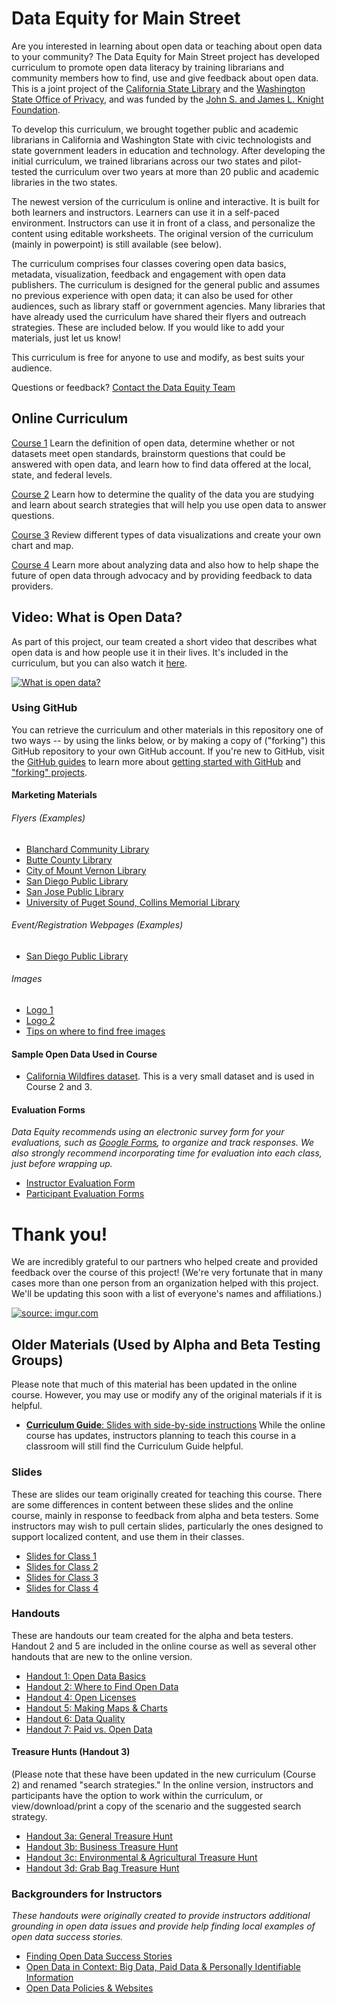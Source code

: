 # Data Equity for Main Street

Are you interested in learning about open data or teaching about open data to your community? The Data Equity for Main Street project has developed curriculum to promote open data literacy by training librarians and community members how to find, use and give feedback about open data. This is a joint project of the [California State Library](https://www.library.ca.gov) and the [Washington State Office of Privacy](https://www.watech.wa.gov), and was funded by the  [John S. and James L. Knight Foundation](https://knightfoundation.org).

To develop this curriculum, we brought together public and academic librarians in California and Washington State with civic technologists and state government leaders in education and technology. After developing the initial curriculum, we trained librarians across our two states and pilot-tested the curriculum over two years at more than 20 public and academic libraries in the two states. 

The newest version of the curriculum is online and interactive. It is built for both learners and instructors. Learners can use it in a self-paced environment. Instructors can use it in front of a class, and personalize the content using editable worksheets. The original version of the curriculum (mainly in powerpoint) is still available (see below). 

The curriculum comprises four classes covering open data basics, metadata, visualization, feedback and engagement with open data publishers. The curriculum is designed for the general public and assumes no previous experience with open data; it can also be used for other audiences, such as library staff or government agencies. Many libraries that have already used the curriculum have shared their flyers and outreach strategies. These are included below. If you would like to add your materials, just let us know! 

This curriculum is free for anyone to use and modify, as best suits your audience. 

Questions or feedback? [Contact the Data Equity Team](https://forms.gle/9yUJas5oNUwzMxJf6)     

## Online Curriculum
[Course 1](https://rise.articulate.com/share/6GSXXSrn2BhRTkg_5t3SJJ7enE5WAWlC) Learn the definition of open data, determine whether or not datasets meet open standards, brainstorm questions that could be answered with open data, and learn how to find data offered at the local, state, and federal levels. 

[Course 2](https://rise.articulate.com/share/M38BN574hHjnVjTwTYapqcATj36MV-rv) Learn how to determine the quality of the data you are studying and learn about search strategies that will help you use open data to answer questions.

[Course 3](https://rise.articulate.com/share/V91naP9ll4iZA6f3bGUn19eeNBH_F3tY) Review different types of data visualizations and create your own chart and map.

[Course 4](https://rise.articulate.com/share/tgq5Nv_mLxy69ezNDWe45dUeoBSLNnV0) Learn more about analyzing data and also how to help shape the future of open data through advocacy and by providing feedback to data providers.

## Video: What is Open Data? 
As part of this project, our team created a short video that describes what open data is and how people use it in their lives. It's included in the curriculum, but you can also watch it [here](https://youtu.be/qSD9ob8rGcs).

[![What is open data?](https://i.imgur.com/Sdr0Y6xm.png)](https://youtu.be/qSD9ob8rGcs "What is Open Data?")

### Using GitHub 
You can retrieve the curriculum and other materials in this repository one of two ways -- by using the links below, or by making a copy of ("forking") this GitHub repository to your own GitHub account. If you're new to GitHub, visit the [GitHub guides](https://guides.github.com/) to learn more about [getting started with GitHub](https://guides.github.com/activities/hello-world/) and ["forking" projects](https://guides.github.com/activities/forking/).

#### Marketing Materials
###### Flyers (Examples)
- [Blanchard Community Library](https://drive.google.com/file/d/1duey64fWVr0_MbZtWDIBBGqZEs0XA5uy/view?usp=sharing)
- [Butte County Library](https://drive.google.com/file/d/1mvpDr_VLynWr5HavIUrDkDTJHqxsj2HD/view?usp=sharing)
- [City of Mount Vernon Library](https://drive.google.com/file/d/1OSWl13zzgR8TU2B3dJmFH4VJ0Ngoeyxq/view?usp=sharing)
- [San Diego Public Library](https://drive.google.com/file/d/1k9gvBDPORKWFLKb7R-LXLsYieeXWAaQQ/view?usp=sharing)
- [San Jose Public Library](https://drive.google.com/file/d/1Gj7bz_xv2QkwblnXqnn8BKoeHLFi-x10/view?usp=sharing)
- [University of Puget Sound, Collins Memorial Library](https://drive.google.com/file/d/1D9cpyVEs2ItysF7we89613i8tKP1_2yy/view?usp=sharing)

###### Event/Registration Webpages (Examples)
- [San Diego Public Library](https://sandiego.librarymarket.com/connect-open-data-2)

###### Images
- [Logo 1](https://drive.google.com/file/d/1evwpzIXac_6aZbuctfMW8IimTz2gmiC7/view?usp=sharing)
- [Logo 2](https://pixabay.com/en/security-secure-technology-safety-2168234/)
- [Tips on where to find free images](https://docs.google.com/document/d/16y_iGJnOhp-__JgPE5Z1BBFnQQBgwBPHK50hJL53HJY/edit?usp=sharing)

#### Sample Open Data Used in Course
- [California Wildfires dataset](https://raw.githubusercontent.com/Data-Equity/DataEquityForMainStreet/master/Curriculum(IncludesEvaluationMaterials)/Handouts/Datasets/2015CaliforniaWildfires.csv). This is a very small dataset and is used in Course 2 and 3. 

#### Evaluation Forms
*Data Equity recommends using an electronic survey form for your evaluations, such as [Google Forms](https://docs.google.com/forms/u/0/), to organize and track responses. We also strongly recommend incorporating time for evaluation into each class, just before wrapping up.*
- [Instructor Evaluation Form](https://docs.google.com/document/d/1kbcA5EUg8izEECjzS2scJYd4u67Voh5TzodN6pJ8JTk/edit?usp=sharing)
- [Participant Evaluation Forms](https://docs.google.com/document/d/1P8ANWEYwSO85e7POTts3xzJfD4h0oY-vkS3HR2fRuw8/edit?usp=sharing)

# Thank you!
We are incredibly grateful to our partners who helped create and provided feedback over the course of this project! (We're very fortunate that in many cases more than one person from an organization helped with this project. We'll be updating this soon with a list of everyone's names and affiliations.)  

<a href="https://imgur.com/2tJoMFR"><img src="https://i.imgur.com/2tJoMFR.png" title="source: imgur.com" /></a>


## Older Materials (Used by Alpha and Beta Testing Groups)

Please note that much of this material has been updated in the online course. However, you may use or modify any of the original materials if it is helpful. 

- [**Curriculum Guide**: Slides with side-by-side instructions](https://docs.google.com/document/d/1pcqqn3EQzWJD6yCzlT6HR4sPhaQCORflruH0b4W18-A/edit#) While the online course has updates, instructors planning to teach this course in a classroom will still find the Curriculum Guide helpful. 

### Slides
These are slides our team originally created for teaching this course. There are some differences in content between these slides and the online course, mainly in response to feedback from alpha and beta testers. Some instructors may wish to pull certain slides, particularly the ones designed to support localized content, and use them in their classes.

- [Slides for Class 1](https://docs.google.com/presentation/d/1plQPf5cBsxsvo3RXQkA1iZPRJmN60DuRsRQc98RonQs/edit#slide=id.g25165cb096_4_2756) 
- [Slides for Class 2](https://docs.google.com/presentation/d/1LoxSZuZ7U8I34SQ_Nu9rRhoA0XL32O8yUG2YaKTaw7Y/edit#slide=id.g247ef6a410_0_5)
- [Slides for Class 3](https://docs.google.com/presentation/d/1G0IfeWVWpzQcfjzE8LEVHtQPHYw2ZBmXcet0a-tk7zI/edit#slide=id.g247f2d9a92_0_99)
- [Slides for Class 4](https://docs.google.com/presentation/d/1yhUyo4huFnxiIBvo3RsEVlj7xzxmH1laDGCSkYDoGtA/edit#slide=id.g247e79edad_0_0)

### Handouts
These are handouts our team created for the alpha and beta testers. Handout 2 and 5 are included in the online course as well as several other handouts that are new to the online version. 
- [Handout 1: Open Data Basics](https://docs.google.com/document/d/18JrNqzUFBzjuH1SFpSOJIT01CYPwi_wu1K-ZOwXMDOA/edit?usp=sharing)
- [Handout 2: Where to Find Open Data](https://docs.google.com/document/d/1uXjyUKNW4M0mrVXV5EqrUdCfgVXQj-QLxE3GV2MIQw4/edit?usp=sharing)
- [Handout 4: Open Licenses](https://drive.google.com/file/d/0B8WR82J3b3O1XzE3UHE2cjdnOUk/view)
- [Handout 5: Making Maps & Charts](https://docs.google.com/document/d/1Cq1x-UV_WXHtY5l5jP72tRuK13xBMblUChRHIw736-Y/edit?usp=sharing)
- [Handout 6: Data Quality](https://docs.google.com/document/d/1G-OvbaGTFptKowM-mwSxuTNatvAT1CTFEATy9kwlBGM/edit?usp=sharing)
- [Handout 7: Paid vs. Open Data](https://docs.google.com/document/d/1BnExS6xvyCqKCrJAU0bYrvyrSbPVBQP2s10kvsXaA6w/edit?usp=sharing)

#### Treasure Hunts (Handout 3)
(Please note that these have been updated in the new curriculum (Course 2) and renamed "search strategies." In the online version, instructors and participants have the option to work within the curriculum, or view/download/print a copy of the scenario and the suggested search strategy. 

- [Handout 3a: General Treasure Hunt](https://docs.google.com/document/d/1oX7Cjn-B6aovkYhEHdj0IiqoXNeuHhsMxF-B24zjA6E/edit?usp=sharing)
- [Handout 3b: Business Treasure Hunt](https://docs.google.com/document/d/1NCD4wtNh-QasXnJkeBBedbTfChB94uJpbwOW8TYAMKs/edit?usp=sharing)
- [Handout 3c: Environmental & Agricultural Treasure Hunt](https://docs.google.com/document/d/1snQvsq1-rA8GCdS2gsLi26vfrjWAw2X4lRCD_JGTtyY/edit?usp=sharing)
- [Handout 3d: Grab Bag Treasure Hunt](https://docs.google.com/document/d/1knC7AY4BV9wlvgjYhkjFvZdusUVI1HNqagLDGGYL_bc/edit?usp=sharing)

### Backgrounders for Instructors
*These handouts were originally created to provide instructors additional grounding in open data issues and provide help finding local examples of open data success stories.*
- [Finding Open Data Success Stories](https://docs.google.com/document/d/1OKFddqoYJj1jo7Pi0PBZdKx7b38toUCZTJ327ztgCjw/edit?usp=sharing)
- [Open Data in Context: Big Data, Paid Data & Personally Identifiable Information](https://docs.google.com/document/d/1pVulnVN3j-SJSy1u8R9S_qoneHIeJ-EZvhOoPEMj56E/edit?usp=sharing)
- [Open Data Policies & Websites](https://docs.google.com/document/d/1_wwLKF0KENYa_2rryq3tbwKbMVk41PgJlLGS0HrR9cI/edit?usp=sharing)






